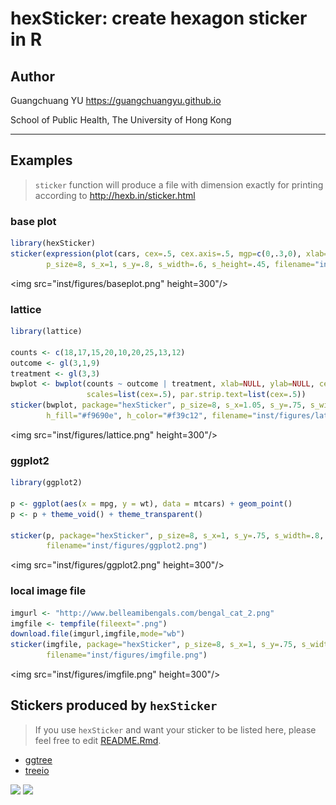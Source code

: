 <!-- README.md is generated from README.Rmd. Please edit that file -->
hexSticker: create hexagon sticker in R
=======================================

Author
------

Guangchuang YU <https://guangchuangyu.github.io>

School of Public Health, The University of Hong Kong

------------------------------------------------------------------------

Examples
--------

> `sticker` function will produce a file with dimension exactly for printing according to <http://hexb.in/sticker.html>

### base plot

``` r
library(hexSticker)
sticker(expression(plot(cars, cex=.5, cex.axis=.5, mgp=c(0,.3,0), xlab="", ylab="")), package="hexSticker",
        p_size=8, s_x=1, s_y=.8, s_width=.6, s_height=.45, filename="inst/figures/baseplot.png")
```

<img src="inst/figures/baseplot.png" height=300"/>

### lattice

``` r
library(lattice)

counts <- c(18,17,15,20,10,20,25,13,12)
outcome <- gl(3,1,9)
treatment <- gl(3,3)
bwplot <- bwplot(counts ~ outcome | treatment, xlab=NULL, ylab=NULL, cex=.5,
                 scales=list(cex=.5), par.strip.text=list(cex=.5))
sticker(bwplot, package="hexSticker", p_size=8, s_x=1.05, s_y=.75, s_width=1.1, s_height=.8,
        h_fill="#f9690e", h_color="#f39c12", filename="inst/figures/lattice.png")
```

<img src="inst/figures/lattice.png" height=300"/>

### ggplot2

``` r
library(ggplot2)

p <- ggplot(aes(x = mpg, y = wt), data = mtcars) + geom_point()
p <- p + theme_void() + theme_transparent()

sticker(p, package="hexSticker", p_size=8, s_x=1, s_y=.75, s_width=.8, s_height=.45,
        filename="inst/figures/ggplot2.png")
```

<img src="inst/figures/ggplot2.png" height=300"/>

### local image file

``` r
imgurl <- "http://www.belleamibengals.com/bengal_cat_2.png"
imgfile <- tempfile(fileext=".png")
download.file(imgurl,imgfile,mode="wb")
sticker(imgfile, package="hexSticker", p_size=8, s_x=1, s_y=.75, s_width=.6, s_height=.4,
        filename="inst/figures/imgfile.png")
```

<img src="inst/figures/imgfile.png" height=300"/>

Stickers produced by `hexSticker`
---------------------------------

> If you use `hexSticker` and want your sticker to be listed here, please feel free to edit [README.Rmd](https://github.com/GuangchuangYu/hexSticker/edit/master/README.Rmd).

-   [ggtree](https://github.com/Bioconductor/BiocStickers/tree/master/ggtree)
-   [treeio](https://github.com/Bioconductor/BiocStickers/tree/master/treeio)

<img src="https://guangchuangyu.github.io/ggtree/ggtree.png" height="120"/> <img src="https://guangchuangyu.github.io/treeio/treeio.png" height="120"/>

